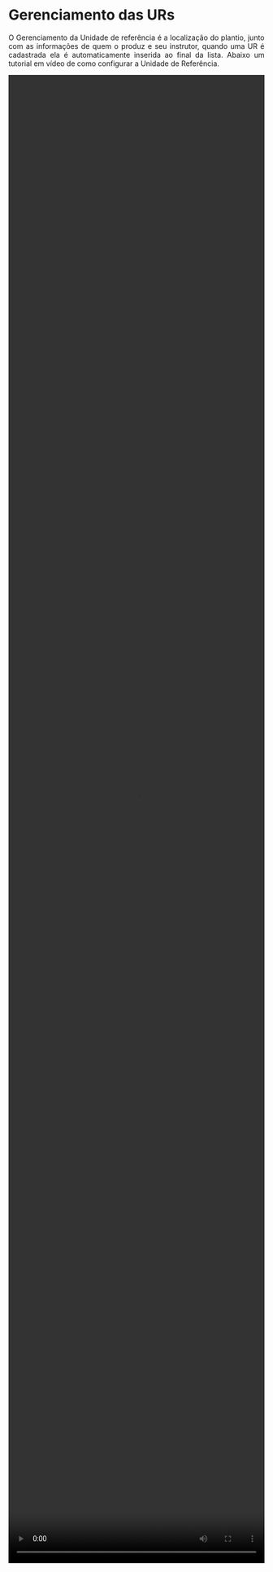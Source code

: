# Gerenciamento das URs

<p align="justify">
O Gerenciamento da Unidade de referência é a localização do plantio, junto com as informações de quem o produz e seu instrutor, quando uma UR é cadastrada ela é automaticamente inserida ao final da lista.
Abaixo um tutorial em vídeo de como configurar a Unidade de Referência.
</p>

<video width="100%" height="75%" class="audioplayer" controls>
<source type="video/mp4" src=/ur.mp4></source>
Sem suporte para o vídeo
</video>
